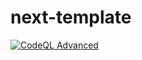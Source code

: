# next-template

[![CodeQL Advanced](https://github.com/boddhi9/next-template/actions/workflows/codeql.yml/badge.svg)](https://github.com/boddhi9/next-template/actions/workflows/codeql.yml)
